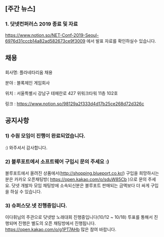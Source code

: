 ## [주간 뉴스]
### 1. 닷넷컨퍼러스 2019 종료 및 자료
https://www.notion.so/NET-Conf-2019-Seoul-6976d31cccb14a82ad582673ce9f3009 에서 발표 자료를 확인하실수 있습니다.

## 채용
###  
회사명: 플라네타리움 채용

분야 : 블록체인 게임회사

위치 : 서울특별시 강남구 테헤란로 427 위워크타워 11층 102호

링크 : https://www.notion.so/98129a2f333d4d17b25ce268d72d326c 

## 공지사항
### 1) 수원 모임이 진행이 완료되었습니다. 
:) 와주셔서 감사합니다.

### 2) 블루포트에서 소프트웨어 구입시 문의 주세요 :)
블루포트에서 올려진 상품에서(http://shopping.blueport.co.kr/) 구입을 희망하시는 분은 카카오 
오픈채팅방( https://open.kakao.com/o/sduW85Cb )으로 문의 주세요. 
닷넷 개발자 모임 채팅방에 소속되신분은 블루포트 판매되는 금액보다 더 싸게 구입을 하실 수 있습니다.


### 3) 슈퍼스닷.넷 진행중입니다.
이다휘님의 주관으로 닷넷방 노래대회 진행중입니다(10/12 ~ 10/18)
투표를 통해서 진행되며 진행은 별도의 오픈 채팅방에서 진행됩니다.
https://open.kakao.com/o/g1PT7AHb
많은 참여 바랍니다.

